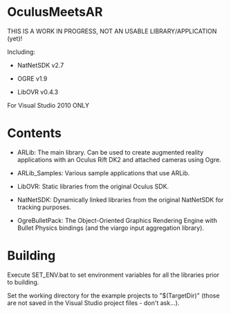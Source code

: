 OculusMeetsAR
=============

THIS IS A WORK IN PROGRESS, NOT AN USABLE LIBRARY/APPLICATION (yet)!

Including:

- NatNetSDK v2.7

- OGRE v1.9

- LibOVR v0.4.3


For Visual Studio 2010 ONLY

Contents
========

- ARLib: The main library. Can be used to create augmented reality applications with an Oculus Rift DK2 and attached cameras using Ogre.

- ARLib_Samples: Various sample applications that use ARLib.

- LibOVR: Static libraries from the original Oculus SDK.

- NatNetSDK: Dynamically linked libraries from the original NatNetSDK for tracking purposes.

- OgreBulletPack: The Object-Oriented Graphics Rendering Engine with Bullet Physics bindings (and the viargo input aggregation library).

Building
========

Execute SET_ENV.bat to set environment variables for all the libraries prior to building.

Set the working directory for the example projects to "$(TargetDir)" (those are not saved in the Visual Studio project files - don't ask...).

